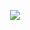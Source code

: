 <!-- <img src="/images/landing.png"> -->

<div align="center">
    <p align="center">
        <img windth="470" src="/images/landing.png">
    </p>
</div>
